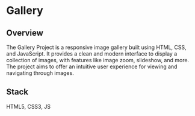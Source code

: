 # Gallery

## Overview

The Gallery Project is a responsive image gallery built using HTML, CSS, and JavaScript. It provides a clean and modern interface to display a collection of images, with features like image zoom, slideshow, and more. The project aims to offer an intuitive user experience for viewing and navigating through images.

## Stack

HTML5, CSS3, JS
